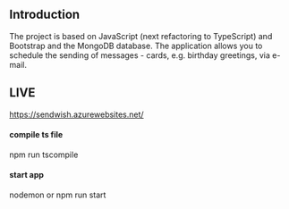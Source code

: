 ## Introduction 
The project is based on JavaScript (next refactoring to TypeScript) and Bootstrap and the MongoDB database. The application allows you to schedule the sending of messages - cards, e.g. birthday greetings, via e-mail.

## LIVE
https://sendwish.azurewebsites.net/

#### compile ts file
npm run tscompile 

#### start app
nodemon
or
npm run start

